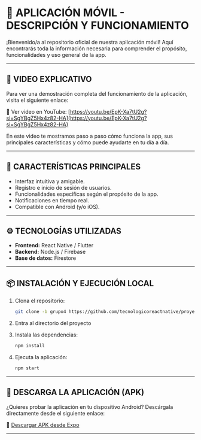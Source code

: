# 📱 APLICACIÓN MÓVIL - DESCRIPCIÓN Y FUNCIONAMIENTO

¡Bienvenido/a al repositorio oficial de nuestra aplicación móvil! Aquí encontrarás toda la información necesaria para comprender el propósito, funcionalidades y uso general de la app.

---

## 🎥 VIDEO EXPLICATIVO

Para ver una demostración completa del funcionamiento de la aplicación, visita el siguiente enlace:

🔗 Ver video en YouTube: [https://youtu.be/EpK-Xa7tU2g?si=SgYBgZ5Hx4z82-HA](https://youtu.be/EpK-Xa7tU2g?si=SgYBgZ5Hx4z82-HA)

En este video te mostramos paso a paso cómo funciona la app, sus principales características y cómo puede ayudarte en tu día a día.

---

## 🚀 CARACTERÍSTICAS PRINCIPALES

- Interfaz intuitiva y amigable.  
- Registro e inicio de sesión de usuarios.  
- Funcionalidades específicas según el propósito de la app.  
- Notificaciones en tiempo real.  
- Compatible con Android (y/o iOS).  

---

## ⚙️ TECNOLOGÍAS UTILIZADAS

- **Frontend:** React Native / Flutter  
- **Backend:** Node.js / Firebase  
- **Base de datos:** Firestore  

---

## 📦 INSTALACIÓN Y EJECUCIÓN LOCAL

1. Clona el repositorio:  
   ```bash
   git clone -b grupo4 https://github.com/tecnologicoreactnative/proyectoaula


2. Entra al directorio del proyecto  
3. Instala las dependencias:  
   ```bash
   npm install
   ```

4. Ejecuta la aplicación:  
   ```bash
   npm start
   ```

---

## 📲 DESCARGA LA APLICACIÓN (APK)

¿Quieres probar la aplicación en tu dispositivo Android? Descárgala directamente desde el siguiente enlace:

🔗 [Descargar APK desde Expo](https://expo.dev/accounts/bedoya123/projects/Aplicacion/builds/6e1c55c8-f933-46a3-84b6-ff9075659d01)

---
